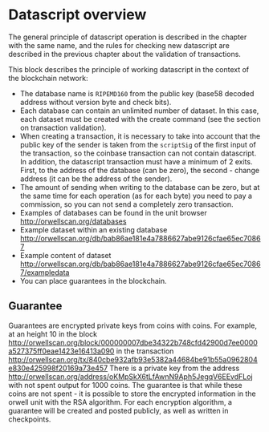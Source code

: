 # Datascript overview

The general principle of datascript operation is described in the chapter with the same name, and the rules for checking new datascript are described in the previous chapter about the validation of transactions.

This block describes the principle of working datascript in the context of the blockchain network:

* The database name is `RIPEMD160` from the public key (base58 decoded address without version byte and check bits).
* Each database can contain an unlimited number of dataset. In this case, each dataset must be created with the create command (see the section on transaction validation).
* When creating a transaction, it is necessary to take into account that the public key of the sender is taken from the `scriptSig` of the first input of the transaction, so the coinbase transaction can not contain datascript. In addition, the datascript transaction must have a minimum of 2 exits. First, to the address of the database (can be zero), the second - change address (it can be the address of the sender).
* The amount of sending when writing to the database can be zero, but at the same time for each operation (as for each byte) you need to pay a commission, so you can not send a completely zero transaction.
* Examples of databases can be found in the unit browser http://orwellscan.org/databases
* Example dataset within an existing database http://orwellscan.org/db/bab86ae181e4a7886627abe9126cfae65ec70867
* Example content of dataset http://orwellscan.org/db/bab86ae181e4a7886627abe9126cfae65ec70867/exampledata
* You can place guarantees in the blockchain.

## Guarantee

Guarantees are encrypted private keys from coins with coins. For example, at an height 10 in the block http://orwellscan.org/block/000000007dbe34322b748cfd42900d7ee0000a527375ff0eae1423e16413a090 in the transaction http://orwellscan.org/tx/840cbe932afb93e5382a44684be91b55a0962804e830e425998f20169a73e457
There is a private key from the address http://orwellscan.org/address/oKMpSkX6tLfAwnN9Aph5JegqV6EEvdFLoj with not spent output for 1000 coins. The guarantee is that while these coins are not spent - it is possible to store the encrypted information in the orwell unit with the RSA algorithm. For each encryption algorithm, a guarantee will be created and posted publicly, as well as written in checkpoints.

